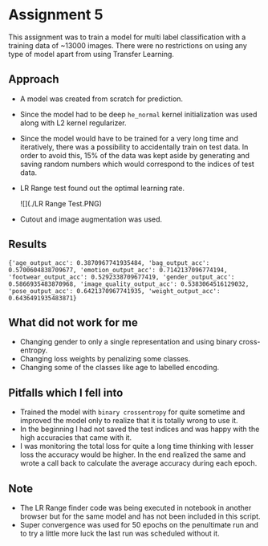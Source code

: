 # Assignment 5

This assignment was to train a model for multi label classification with a training data of ~13000 images. There were no restrictions on using any type of model apart from using Transfer Learning.

## Approach

- A model was created from scratch for prediction.

- Since the model had to be deep `he_normal` kernel initialization was used along with L2 kernel regularizer.

- Since the model would have to be trained for a very long time and iteratively, there was a possibility to accidentally train on test data. In order to avoid this, 15% of the data was kept aside by generating and saving random numbers which would correspond to the indices of test data.

- LR Range test found out the optimal learning rate.

  ![](./LR Range Test.PNG)

- Cutout and image augmentation was used.

## Results

`{'age_output_acc': 0.3870967741935484,
'bag_output_acc': 0.5700604838709677,
'emotion_output_acc': 0.7142137096774194,
'footwear_output_acc': 0.5292338709677419,
'gender_output_acc': 0.5866935483870968,
'image_quality_output_acc': 0.5383064516129032,
'pose_output_acc': 0.6421370967741935,
'weight_output_acc': 0.6436491935483871}`

## What did not work for me

- Changing gender to only a single representation and using binary cross- entropy.
- Changing loss weights by penalizing some classes.
- Changing some of the classes like age to labelled encoding.

## Pitfalls which I fell into

- Trained the model with `binary crossentropy` for quite sometime and improved the model only to realize that it is totally wrong to use it.
- In the beginning I had not saved the test indices and was happy with the high accuracies that came with it.
- I was monitoring the total loss for quite a long time thinking with lesser loss the accuracy would be higher. In the end realized the same and wrote a call back to calculate the average accuracy during each epoch.

## Note

- The LR Range finder code was being executed in notebook in another browser but for the same model and has not been included in this script.
- Super convergence was used for 50 epochs on the penultimate run and to try a little more luck the last run was scheduled without it. 



